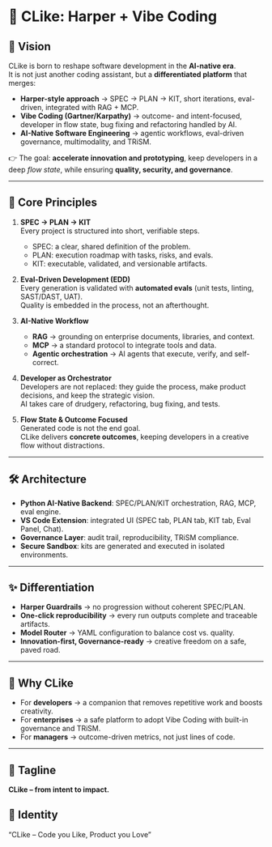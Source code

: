 # 🚀 CLike: Harper + Vibe Coding

## 🌟 Vision
CLike is born to reshape software development in the **AI-native era**.  
It is not just another coding assistant, but a **differentiated platform** that merges:

- **Harper-style approach** → SPEC → PLAN → KIT, short iterations, eval-driven, integrated with RAG + MCP.  
- **Vibe Coding (Gartner/Karpathy)** → outcome- and intent-focused, developer in flow state, bug fixing and refactoring handled by AI.  
- **AI-Native Software Engineering** → agentic workflows, eval-driven governance, multimodality, and TRiSM.  

👉 The goal: **accelerate innovation and prototyping**, keep developers in a deep *flow state*, while ensuring **quality, security, and governance**.

---

## 🔑 Core Principles
1. **SPEC → PLAN → KIT**  
   Every project is structured into short, verifiable steps.  
   - SPEC: a clear, shared definition of the problem.  
   - PLAN: execution roadmap with tasks, risks, and evals.  
   - KIT: executable, validated, and versionable artifacts.  

2. **Eval-Driven Development (EDD)**  
   Every generation is validated with **automated evals** (unit tests, linting, SAST/DAST, UAT).  
   Quality is embedded in the process, not an afterthought.  

3. **AI-Native Workflow**  
   - **RAG** → grounding on enterprise documents, libraries, and context.  
   - **MCP** → a standard protocol to integrate tools and data.  
   - **Agentic orchestration** → AI agents that execute, verify, and self-correct.  

4. **Developer as Orchestrator**  
   Developers are not replaced: they guide the process, make product decisions, and keep the strategic vision.  
   AI takes care of drudgery, refactoring, bug fixing, and tests.  

5. **Flow State & Outcome Focused**  
   Generated code is not the end goal.  
   CLike delivers **concrete outcomes**, keeping developers in a creative flow without distractions.  

---

## 🛠️ Architecture
- **Python AI-Native Backend**: SPEC/PLAN/KIT orchestration, RAG, MCP, eval engine.  
- **VS Code Extension**: integrated UI (SPEC tab, PLAN tab, KIT tab, Eval Panel, Chat).  
- **Governance Layer**: audit trail, reproducibility, TRiSM compliance.  
- **Secure Sandbox**: kits are generated and executed in isolated environments.  

---

## ✨ Differentiation
- **Harper Guardrails** → no progression without coherent SPEC/PLAN.  
- **One-click reproducibility** → every run outputs complete and traceable artifacts.  
- **Model Router** → YAML configuration to balance cost vs. quality.  
- **Innovation-first, Governance-ready** → creative freedom on a safe, paved road.  

---

## 📌 Why CLike
- For **developers** → a companion that removes repetitive work and boosts creativity.  
- For **enterprises** → a safe platform to adopt Vibe Coding with built-in governance and TRiSM.  
- For **managers** → outcome-driven metrics, not just lines of code.  

---

## 🎯 Tagline
**CLike – from intent to impact.**

## 🌟 Identity
“CLike – Code you Like, Product you Love”
